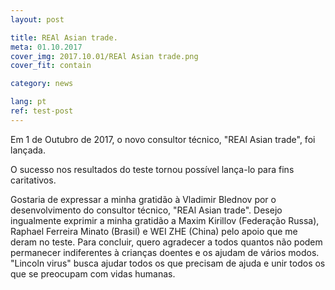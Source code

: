 ```yaml
---
layout: post

title: REAl Asian trade.
meta: 01.10.2017
cover_img: 2017.10.01/REAl Asian trade.png
cover_fit: contain

category: news

lang: pt
ref: test-post
---
```


Em 1 de Outubro de 2017, o novo consultor técnico, "REAl Asian trade", foi lançada. 

O sucesso nos resultados do teste tornou possível lança-lo para fins caritativos.

Gostaria de expressar a minha gratidão à Vladimir Blednov por o desenvolvimento do consultor técnico, "REAl Asian trade". 
Desejo ingualmente exprimir a minha gratidão a Maxim Kirillov (Federação Russa), Raphael Ferreira Minato (Brasil) e WEI ZHE (China) pelo apoio que me deram no teste. 
Para concluir, quero agradecer a todos quantos não podem permanecer indiferentes à crianças doentes e os ajudam de vários modos. 
"Lincoln virus" busca ajudar todos os que precisam de ajuda e unir todos os que se preocupam com vidas humanas.

